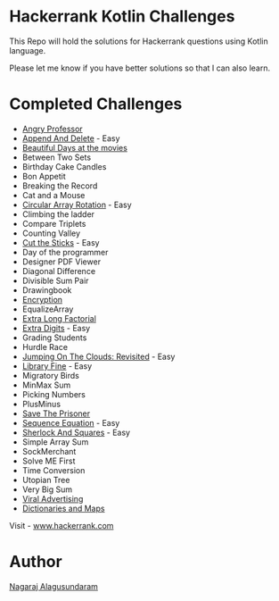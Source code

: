 # Hackerrank Kotlin Challenges

This Repo will hold the solutions for Hackerrank questions using Kotlin language.

Please let me know if you have better solutions so that I can also learn. 

# Completed Challenges

* [Angry Professor](https://www.hackerrank.com/challenges/angry-professor/problem)
* [Append And Delete](https://www.hackerrank.com/challenges/append-and-delete/problem) - Easy
* [Beautiful Days at the movies](https://www.hackerrank.com/challenges/beautiful-days-at-the-movies/problem)
* Between Two Sets
* Birthday Cake Candles
* Bon Appetit
* Breaking the Record
* Cat and a Mouse
* [Circular Array Rotation](https://www.hackerrank.com/challenges/circular-array-rotation/problem) - Easy
* Climbing the ladder
* Compare Triplets
* Counting Valley
* [Cut the Sticks](https://www.hackerrank.com/challenges/cut-the-sticks/problem) - Easy
* Day of the programmer
* Designer PDF Viewer
* Diagonal Difference
* Divisible Sum Pair
* Drawingbook 
* [Encryption](https://www.hackerrank.com/challenges/encryption/problem)
* EqualizeArray
* [Extra Long Factorial](https://www.hackerrank.com/challenges/extra-long-factorials/problem)
* [Extra Digits](https://www.hackerrank.com/challenges/find-digits/problem) - Easy
* Grading Students
* Hurdle Race
* [Jumping On The Clouds: Revisited](https://www.hackerrank.com/challenges/jumping-on-the-clouds-revisited/problem) - Easy
* [Library Fine](https://www.hackerrank.com/challenges/library-fine/problem) - Easy
* Migratory Birds
* MinMax Sum
* Picking Numbers
* PlusMinus
* [Save The Prisoner](https://www.hackerrank.com/challenges/save-the-prisoner/problem)
* [Sequence Equation](https://www.hackerrank.com/challenges/permutation-equation/problem) - Easy
* [Sherlock And Squares](https://www.hackerrank.com/challenges/sherlock-and-squares/problem) - Easy
* Simple Array Sum
* SockMerchant
* Solve ME First
* Time Conversion
* Utopian Tree
* Very Big Sum
* [Viral Advertising](https://www.hackerrank.com/challenges/strange-advertising/problem)
* [Dictionaries and Maps](https://www.hackerrank.com/challenges/30-dictionaries-and-maps/problem)

Visit - www.hackerrank.com

# Author
[Nagaraj Alagusundaram](https://www.nagaraj.com.au)
